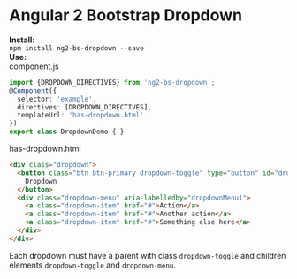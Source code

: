 # Angular 2 Bootstrap Dropdown 

__Install:__  
```npm install ng2-bs-dropdown --save```  
__Use:__  
component.js
```typescript 
import {DROPDOWN_DIRECTIVES} from 'ng2-bs-dropdown';
@Component({
  selector: 'example',
  directives: [DROPDOWN_DIRECTIVES],
  templateUrl: 'has-dropdown.html'
})
export class DropdownDemo { }
```  
has-dropdown.html
```html
<div class="dropdown">
  <button class="btn btn-primary dropdown-toggle" type="button" id="dropdownMenu1" data-toggle="dropdown" aria-haspopup="true" aria-expanded="false">
    Dropdown
  </button>
  <div class="dropdown-menu" aria-labelledby="dropdownMenu1">
    <a class="dropdown-item" href="#">Action</a>
    <a class="dropdown-item" href="#">Another action</a>
    <a class="dropdown-item" href="#">Something else here</a>
  </div>
</div>
```

Each dropdown must have a parent with class `dropdown-toggle` and children elements `dropdown-toggle` and `dropdown-menu`.
